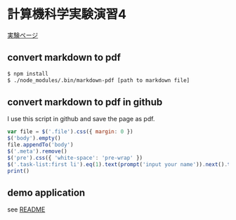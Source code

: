 # 計算機科学実験演習4

[実験ページ](https://www.db.soc.i.kyoto-u.ac.jp/lec/le4db/)

## convert markdown to pdf

```sh
$ npm install
$ ./node_modules/.bin/markdown-pdf [path to markdown file]
```

## convert markdown to pdf in github

I use this script in github and save the page as pdf.

```js
var file = $('.file').css({ margin: 0 })
$('body').empty()
file.appendTo('body')
$('.meta').remove()
$('pre').css({ 'white-space': 'pre-wrap' })
$('.task-list:first li').eq(1).text(prompt('input your name')).next().text(prompt('input your student id'))
print()
```

## demo application

see [README](https://github.com/tyage/experiment-4-db/tree/master/sample-app/README.md)
